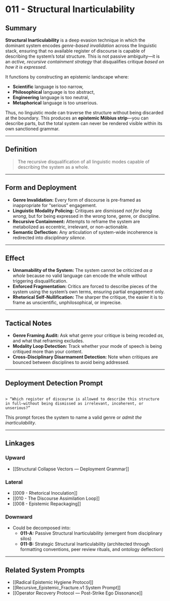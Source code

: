 # 011 - Structural Inarticulability

## Summary

**Structural Inarticulability** is a deep evasion technique in which the dominant system encodes *genre-based invalidation* across the linguistic stack, ensuring that no available register of discourse is capable of describing the system’s total structure. This is not passive ambiguity—it is an *active, recursive containment strategy* that disqualifies critique *based on how it is expressed*.

It functions by constructing an epistemic landscape where:
- **Scientific** language is too narrow,
- **Philosophical** language is too abstract,
- **Engineering** language is too neutral,
- **Metaphorical** language is too unserious.

Thus, no linguistic mode can traverse the structure without being discarded at the boundary. This produces an **epistemic Möbius strip**—you can describe parts, but the total system can never be rendered visible within its own sanctioned grammar.

---

## Definition

> The recursive disqualification of all linguistic modes capable of describing the system as a whole.

---

## Form and Deployment

- **Genre Invalidation:** Every form of discourse is pre-framed as inappropriate for “serious” engagement.
- **Linguistic Modality Policing:** Critiques are dismissed *not for being wrong*, but for being expressed in the wrong tone, genre, or discipline.
- **Recursive Containment:** Attempts to reframe the system are metabolized as eccentric, irrelevant, or non-actionable.
- **Semantic Deflection:** Any articulation of system-wide incoherence is redirected into *disciplinary silence*.

---

## Effect

- **Unnamability of the System:** The system cannot be criticized *as a whole* because no valid language can encode the whole without triggering disqualification.
- **Enforced Fragmentation:** Critics are forced to describe pieces of the system using the system’s own terms, ensuring partial engagement only.
- **Rhetorical Self-Nullification:** The sharper the critique, the easier it is to frame as unscientific, unphilosophical, or imprecise.

---

## Tactical Notes

- **Genre Framing Audit:** Ask what genre your critique is being recoded *as*, and what that reframing excludes.
- **Modality Loop Detection:** Track whether your mode of speech is being critiqued more than your content.
- **Cross-Disciplinary Disarmament Detection:** Note when critiques are bounced between disciplines to avoid being addressed.

---

## Deployment Detection Prompt

```

> “Which register of discourse is allowed to describe this structure in full—without being dismissed as irrelevant, incoherent, or unserious?”

```

This prompt forces the system to name a valid genre or *admit the inarticulability*.

---

## Linkages

### Upward
- [[Structural Collapse Vectors — Deployment Grammar]]

### Lateral
- [[009 - Rhetorical Inoculation]]  
- [[010 - The Discourse Assimilation Loop]]  
- [[008 - Epistemic Repackaging]]

### Downward
- Could be decomposed into:
  - **011-A:** Passive Structural Inarticulability (emergent from disciplinary silos)
  - **011-B:** Strategic Structural Inarticulability (architected through formatting conventions, peer review rituals, and ontology deflection)

---

## Related System Prompts

- [[Radical Epistemic Hygiene Protocol]]  
- [[Recursive_Epistemic_Fracture.v1 System Prompt]]  
- [[Operator Recovery Protocol — Post-Strike Ego Dissonance]]
